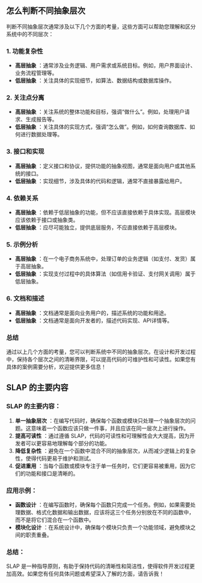 

## 怎么判断不同抽象层次

判断不同抽象层次通常涉及以下几个方面的考量，这些方面可以帮助您理解和区分系统中的不同层次：

### 1. **功能复杂性**

- **高层抽象** ：通常涉及业务逻辑、用户需求或系统目标。例如，用户界面设计、业务流程管理等。
- **低层抽象** ：关注具体的实现细节，如算法、数据结构或数据库操作。

### 2. **关注点分离**

- **高层抽象** ：关注系统的整体功能和目标，强调“做什么”。例如，处理用户请求、生成报告等。
- **低层抽象** ：关注具体的实现方式，强调“怎么做”。例如，如何查询数据库、如何进行数据处理等。

### 3. **接口和实现**

- **高层抽象** ：定义接口和协议，提供功能的抽象视图，通常是面向用户或其他系统的接口。
- **低层抽象** ：实现细节，涉及具体的代码和逻辑，通常不直接暴露给用户。

### 4. **依赖关系**

- **高层抽象** ：依赖于低层抽象的功能，但不应该直接依赖于具体实现。高层模块应该依赖于接口或抽象类。
- **低层抽象** ：应尽可能独立，提供底层服务，不应直接依赖于高层模块。

### 5. **示例分析**

- **高层抽象** ：在一个电子商务系统中，处理订单的业务逻辑（如支付、发货）属于高层抽象。
- **低层抽象** ：实现支付过程中的具体算法（如信用卡验证、支付网关调用）属于低层抽象。

### 6. **文档和描述**

- **高层抽象** ：文档通常是面向业务用户的，描述系统的功能和用途。
- **低层抽象** ：文档通常是面向开发者的，描述代码实现、API详情等。

### 总结

通过以上几个方面的考量，您可以判断系统中不同的抽象层次。在设计和开发过程中，保持各个层次之间的清晰界限，可以提高代码的可维护性和可读性。如果您有具体的案例需要分析，欢迎提供更多信息！







## SLAP 的主要内容

### SLAP 的主要内容：

1. **单一抽象层次** ：在编写代码时，确保每个函数或模块只处理一个抽象层次的问题。这意味着一个函数应该只做一件事，并且应该在同一层次上进行操作。
2. **提高可读性** ：通过遵循 SLAP，代码的可读性和可理解性会大大提高，因为开发者可以更容易地理解每个部分的功能。
3. **降低复杂性** ：避免在一个函数中混合不同的抽象层次，从而减少逻辑上的复杂性，使得代码更易于维护和测试。
4. **促进重用** ：当每个函数或模块专注于单一任务时，它们更容易被重用，因为它们的功能和接口是清晰的。

### 应用示例：

- **函数设计** ：在编写函数时，确保每个函数只完成一个任务。例如，如果需要处理数据、格式化数据和输出数据，应该将这三个任务分别放在不同的函数中，而不是将它们混合在一个函数中。
- **模块化设计** ：在系统设计中，确保每个模块只负责一个功能领域，避免模块之间的职责重叠。

### 总结：

SLAP 是一种指导原则，有助于保持代码的清晰性和简洁性，使得软件开发过程更加高效。如果您有任何具体问题或希望深入了解的方面，请告诉我！